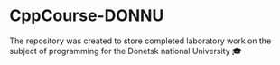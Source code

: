 # CppCourse-DONNU
The repository was created to store completed laboratory work on the subject of programming for the Donetsk national University 🎓
